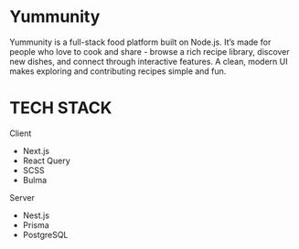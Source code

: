 # Yummunity

Yummunity is a full-stack food platform built on Node.js. It’s made for people who love to cook and share - browse a rich recipe library, discover new dishes, and connect through interactive features. A clean, modern UI makes exploring and contributing recipes simple and fun.

# TECH STACK

Client

-   Next.js
-   React Query
-   SCSS
-   Bulma

Server

-   Nest.js
-   Prisma
-   PostgreSQL

